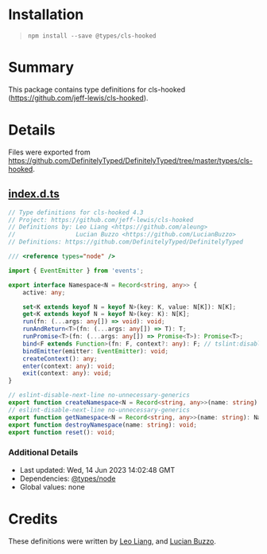 # Installation
> `npm install --save @types/cls-hooked`

# Summary
This package contains type definitions for cls-hooked (https://github.com/jeff-lewis/cls-hooked).

# Details
Files were exported from https://github.com/DefinitelyTyped/DefinitelyTyped/tree/master/types/cls-hooked.
## [index.d.ts](https://github.com/DefinitelyTyped/DefinitelyTyped/tree/master/types/cls-hooked/index.d.ts)
````ts
// Type definitions for cls-hooked 4.3
// Project: https://github.com/jeff-lewis/cls-hooked
// Definitions by: Leo Liang <https://github.com/aleung>
//                 Lucian Buzzo <https://github.com/LucianBuzzo>
// Definitions: https://github.com/DefinitelyTyped/DefinitelyTyped

/// <reference types="node" />

import { EventEmitter } from 'events';

export interface Namespace<N = Record<string, any>> {
    active: any;

    set<K extends keyof N = keyof N>(key: K, value: N[K]): N[K];
    get<K extends keyof N = keyof N>(key: K): N[K];
    run(fn: (...args: any[]) => void): void;
    runAndReturn<T>(fn: (...args: any[]) => T): T;
    runPromise<T>(fn: (...args: any[]) => Promise<T>): Promise<T>;
    bind<F extends Function>(fn: F, context?: any): F; // tslint:disable-line: ban-types
    bindEmitter(emitter: EventEmitter): void;
    createContext(): any;
    enter(context: any): void;
    exit(context: any): void;
}

// eslint-disable-next-line no-unnecessary-generics
export function createNamespace<N = Record<string, any>>(name: string): Namespace<N>;
// eslint-disable-next-line no-unnecessary-generics
export function getNamespace<N = Record<string, any>>(name: string): Namespace<N> | undefined;
export function destroyNamespace(name: string): void;
export function reset(): void;

````

### Additional Details
 * Last updated: Wed, 14 Jun 2023 14:02:48 GMT
 * Dependencies: [@types/node](https://npmjs.com/package/@types/node)
 * Global values: none

# Credits
These definitions were written by [Leo Liang](https://github.com/aleung), and [Lucian Buzzo](https://github.com/LucianBuzzo).
